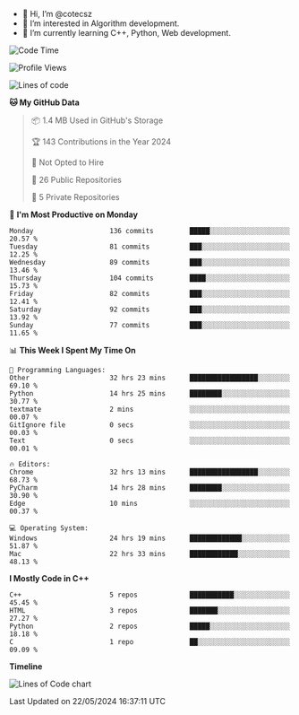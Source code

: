 - 👋 Hi, I’m @cotecsz
- 👀 I’m interested in Algorithm development.
- 🌱 I’m currently learning C++, Python, Web development.

<!---
cotecsz/cotecsz is a ✨ special ✨ repository because its `README.md` (this file) appears on your GitHub profile.
You can click the Preview link to take a look at your changes.
--->

<!--START_SECTION:waka-->
![Code Time](http://img.shields.io/badge/Code%20Time-1%2C047%20hrs%2052%20mins-blue)

![Profile Views](http://img.shields.io/badge/Profile%20Views-0-blue)

![Lines of code](https://img.shields.io/badge/From%20Hello%20World%20I%27ve%20Written-1.2%20million%20lines%20of%20code-blue)

**🐱 My GitHub Data** 

> 📦 1.4 MB Used in GitHub's Storage 
 > 
> 🏆 143 Contributions in the Year 2024
 > 
> 🚫 Not Opted to Hire
 > 
> 📜 26 Public Repositories 
 > 
> 🔑 5 Private Repositories 
 > 
📅 **I'm Most Productive on Monday** 

```text
Monday                   136 commits         █████░░░░░░░░░░░░░░░░░░░░   20.57 % 
Tuesday                  81 commits          ███░░░░░░░░░░░░░░░░░░░░░░   12.25 % 
Wednesday                89 commits          ███░░░░░░░░░░░░░░░░░░░░░░   13.46 % 
Thursday                 104 commits         ████░░░░░░░░░░░░░░░░░░░░░   15.73 % 
Friday                   82 commits          ███░░░░░░░░░░░░░░░░░░░░░░   12.41 % 
Saturday                 92 commits          ███░░░░░░░░░░░░░░░░░░░░░░   13.92 % 
Sunday                   77 commits          ███░░░░░░░░░░░░░░░░░░░░░░   11.65 % 
```


📊 **This Week I Spent My Time On** 

```text
💬 Programming Languages: 
Other                    32 hrs 23 mins      █████████████████░░░░░░░░   69.10 % 
Python                   14 hrs 25 mins      ████████░░░░░░░░░░░░░░░░░   30.77 % 
textmate                 2 mins              ░░░░░░░░░░░░░░░░░░░░░░░░░   00.07 % 
GitIgnore file           0 secs              ░░░░░░░░░░░░░░░░░░░░░░░░░   00.03 % 
Text                     0 secs              ░░░░░░░░░░░░░░░░░░░░░░░░░   00.01 % 

🔥 Editors: 
Chrome                   32 hrs 13 mins      █████████████████░░░░░░░░   68.73 % 
PyCharm                  14 hrs 28 mins      ████████░░░░░░░░░░░░░░░░░   30.90 % 
Edge                     10 mins             ░░░░░░░░░░░░░░░░░░░░░░░░░   00.37 % 

💻 Operating System: 
Windows                  24 hrs 19 mins      █████████████░░░░░░░░░░░░   51.87 % 
Mac                      22 hrs 33 mins      ████████████░░░░░░░░░░░░░   48.13 % 
```

**I Mostly Code in C++** 

```text
C++                      5 repos             ███████████░░░░░░░░░░░░░░   45.45 % 
HTML                     3 repos             ███████░░░░░░░░░░░░░░░░░░   27.27 % 
Python                   2 repos             █████░░░░░░░░░░░░░░░░░░░░   18.18 % 
C                        1 repo              ██░░░░░░░░░░░░░░░░░░░░░░░   09.09 % 
```



**Timeline**

![Lines of Code chart](https://raw.githubusercontent.com/cotecsz/cotecsz/master/assets/bar_graph.png)


 Last Updated on 22/05/2024 16:37:11 UTC
<!--END_SECTION:waka-->
